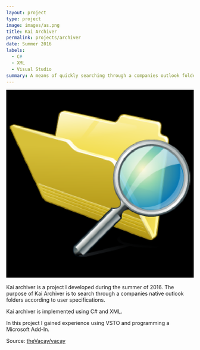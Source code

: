 ```yaml
---
layout: project
type: project
image: images/as.png
title: Kai Archiver
permalink: projects/archiver
date: Summer 2016
labels:
  - C#
  - XML
  - Visual Studio
summary: A means of quickly searching through a companies outlook folders.
---
```


<img class="ui medium right floated rounded image" src="../images/as.png">

Kai archiver is a project I developed during the summer of 2016. The purpose of Kai Archiver is to search through a companies native outlook folders according to user specifications.

Kai archiver is implemented using C# and XML. 

In this project I gained experience using VSTO and programming a Microsoft Add-In. 
 
Source: <a href="https://github.com/theVacay/vacay"><i class="large github icon"></i>theVacay/vacay</a>
